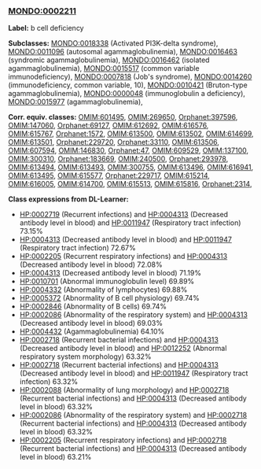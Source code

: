 
### [MONDO:0002211](http://purl.obolibrary.org/obo/MONDO_0002211)
**Label:** b cell deficiency

**Subclasses:** [MONDO:0018338](http://purl.obolibrary.org/obo/MONDO_0018338) (Activated PI3K-delta syndrome), [MONDO:0011096](http://purl.obolibrary.org/obo/MONDO_0011096) (autosomal agammaglobulinemia), [MONDO:0016463](http://purl.obolibrary.org/obo/MONDO_0016463) (syndromic agammaglobulinemia), [MONDO:0016462](http://purl.obolibrary.org/obo/MONDO_0016462) (isolated agammaglobulinemia), [MONDO:0015517](http://purl.obolibrary.org/obo/MONDO_0015517) (common variable immunodeficiency), [MONDO:0007818](http://purl.obolibrary.org/obo/MONDO_0007818) (Job's syndrome), [MONDO:0014260](http://purl.obolibrary.org/obo/MONDO_0014260) (immunodeficiency, common variable, 10), [MONDO:0010421](http://purl.obolibrary.org/obo/MONDO_0010421) (Bruton-type agammaglobulinemia), [MONDO:0000048](http://purl.obolibrary.org/obo/MONDO_0000048) (immunoglobulin a deficiency), [MONDO:0015977](http://purl.obolibrary.org/obo/MONDO_0015977) (agammaglobulinemia), 

**Corr. equiv. classes:** [OMIM:601495](http://purl.obolibrary.org/obo/OMIM_601495), [OMIM:269650](http://purl.obolibrary.org/obo/OMIM_269650), [Orphanet:397596](http://www.orpha.net/ORDO/Orphanet_397596), [OMIM:147060](http://purl.obolibrary.org/obo/OMIM_147060), [Orphanet:69127](http://www.orpha.net/ORDO/Orphanet_69127), [OMIM:612692](http://purl.obolibrary.org/obo/OMIM_612692), [OMIM:616576](http://purl.obolibrary.org/obo/OMIM_616576), [OMIM:615767](http://purl.obolibrary.org/obo/OMIM_615767), [Orphanet:1572](http://www.orpha.net/ORDO/Orphanet_1572), [OMIM:613500](http://purl.obolibrary.org/obo/OMIM_613500), [OMIM:613502](http://purl.obolibrary.org/obo/OMIM_613502), [OMIM:614699](http://purl.obolibrary.org/obo/OMIM_614699), [OMIM:613501](http://purl.obolibrary.org/obo/OMIM_613501), [Orphanet:229720](http://www.orpha.net/ORDO/Orphanet_229720), [Orphanet:33110](http://www.orpha.net/ORDO/Orphanet_33110), [OMIM:613506](http://purl.obolibrary.org/obo/OMIM_613506), [OMIM:607594](http://purl.obolibrary.org/obo/OMIM_607594), [OMIM:146830](http://purl.obolibrary.org/obo/OMIM_146830), [Orphanet:47](http://www.orpha.net/ORDO/Orphanet_47), [OMIM:609529](http://purl.obolibrary.org/obo/OMIM_609529), [OMIM:137100](http://purl.obolibrary.org/obo/OMIM_137100), [OMIM:300310](http://purl.obolibrary.org/obo/OMIM_300310), [Orphanet:183669](http://www.orpha.net/ORDO/Orphanet_183669), [OMIM:240500](http://purl.obolibrary.org/obo/OMIM_240500), [Orphanet:293978](http://www.orpha.net/ORDO/Orphanet_293978), [OMIM:613494](http://purl.obolibrary.org/obo/OMIM_613494), [OMIM:613493](http://purl.obolibrary.org/obo/OMIM_613493), [OMIM:300755](http://purl.obolibrary.org/obo/OMIM_300755), [OMIM:613496](http://purl.obolibrary.org/obo/OMIM_613496), [OMIM:616941](http://purl.obolibrary.org/obo/OMIM_616941), [OMIM:613495](http://purl.obolibrary.org/obo/OMIM_613495), [OMIM:615577](http://purl.obolibrary.org/obo/OMIM_615577), [Orphanet:229717](http://www.orpha.net/ORDO/Orphanet_229717), [OMIM:615214](http://purl.obolibrary.org/obo/OMIM_615214), [OMIM:616005](http://purl.obolibrary.org/obo/OMIM_616005), [OMIM:614700](http://purl.obolibrary.org/obo/OMIM_614700), [OMIM:615513](http://purl.obolibrary.org/obo/OMIM_615513), [OMIM:615816](http://purl.obolibrary.org/obo/OMIM_615816), [Orphanet:2314](http://www.orpha.net/ORDO/Orphanet_2314), 

**Class expressions from DL-Learner:**

- [HP:0002719](http://purl.obolibrary.org/obo/HP_0002719) (Recurrent infections) and [HP:0004313](http://purl.obolibrary.org/obo/HP_0004313) (Decreased antibody level in blood) and [HP:0011947](http://purl.obolibrary.org/obo/HP_0011947) (Respiratory tract infection) 73.15%
- [HP:0004313](http://purl.obolibrary.org/obo/HP_0004313) (Decreased antibody level in blood) and [HP:0011947](http://purl.obolibrary.org/obo/HP_0011947) (Respiratory tract infection) 72.67%
- [HP:0002205](http://purl.obolibrary.org/obo/HP_0002205) (Recurrent respiratory infections) and [HP:0004313](http://purl.obolibrary.org/obo/HP_0004313) (Decreased antibody level in blood) 72.08%
- [HP:0004313](http://purl.obolibrary.org/obo/HP_0004313) (Decreased antibody level in blood) 71.19%
- [HP:0010701](http://purl.obolibrary.org/obo/HP_0010701) (Abnormal immunoglobulin level) 69.89%
- [HP:0004332](http://purl.obolibrary.org/obo/HP_0004332) (Abnormality of lymphocytes) 69.88%
- [HP:0005372](http://purl.obolibrary.org/obo/HP_0005372) (Abnormality of B cell physiology) 69.74%
- [HP:0002846](http://purl.obolibrary.org/obo/HP_0002846) (Abnormality of B cells) 69.74%
- [HP:0002086](http://purl.obolibrary.org/obo/HP_0002086) (Abnormality of the respiratory system) and [HP:0004313](http://purl.obolibrary.org/obo/HP_0004313) (Decreased antibody level in blood) 69.03%
- [HP:0004432](http://purl.obolibrary.org/obo/HP_0004432) (Agammaglobulinemia) 64.10%
- [HP:0002718](http://purl.obolibrary.org/obo/HP_0002718) (Recurrent bacterial infections) and [HP:0004313](http://purl.obolibrary.org/obo/HP_0004313) (Decreased antibody level in blood) and [HP:0012252](http://purl.obolibrary.org/obo/HP_0012252) (Abnormal respiratory system morphology) 63.32%
- [HP:0002718](http://purl.obolibrary.org/obo/HP_0002718) (Recurrent bacterial infections) and [HP:0004313](http://purl.obolibrary.org/obo/HP_0004313) (Decreased antibody level in blood) and [HP:0011947](http://purl.obolibrary.org/obo/HP_0011947) (Respiratory tract infection) 63.32%
- [HP:0002088](http://purl.obolibrary.org/obo/HP_0002088) (Abnormality of lung morphology) and [HP:0002718](http://purl.obolibrary.org/obo/HP_0002718) (Recurrent bacterial infections) and [HP:0004313](http://purl.obolibrary.org/obo/HP_0004313) (Decreased antibody level in blood) 63.32%
- [HP:0002086](http://purl.obolibrary.org/obo/HP_0002086) (Abnormality of the respiratory system) and [HP:0002718](http://purl.obolibrary.org/obo/HP_0002718) (Recurrent bacterial infections) and [HP:0004313](http://purl.obolibrary.org/obo/HP_0004313) (Decreased antibody level in blood) 63.32%
- [HP:0002205](http://purl.obolibrary.org/obo/HP_0002205) (Recurrent respiratory infections) and [HP:0002718](http://purl.obolibrary.org/obo/HP_0002718) (Recurrent bacterial infections) and [HP:0004313](http://purl.obolibrary.org/obo/HP_0004313) (Decreased antibody level in blood) 63.21%


